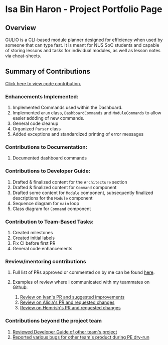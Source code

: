 # Isa Bin Haron - Project Portfolio Page

## Overview

GULIO is a CLI-based module planner designed for efficiency when used by someone that can type fast. It is meant for NUS SoC students and capable of storing lessons and tasks for individual modules, as well as lesson notes via cheat-sheets. 

## Summary of Contributions

[Click here to view code contribution.](https://nus-cs2113-ay2021s2.github.io/tp-dashboard/?search=&sort=groupTitle&sortWithin=title&since=&timeframe=commit&mergegroup=&groupSelect=groupByRepos&breakdown=false&tabOpen=true&tabType=authorship&tabAuthor=isaharon&tabRepo=AY2021S2-CS2113T-W09-3%2Ftp%5Bmaster%5D&authorshipIsMergeGroup=false&authorshipFileTypes=docs~functional-code~test-code)

### Enhancements Implemented:

1. Implemented Commands used within the Dashboard.
1. Implemented `enum` class, `DashboardCommands` and `ModuleCommands` to allow easier addding of new commands.
1. General code cleanup
1. Organized `Parser` class
1. Added exceptions and standardized printing of error messages

### Contributions to Documentation:

1. Documented dashboard commands

### Contributions to Developer Guide:

1. Drafted & finalized content for the `Architecture` section
1. Drafted & finalized content for `Command` component
1. Drafted some content for `Module` component, subsequently finalized descriptions for the `Module` component
1. Sequence diagram for `main` loop
1. Class diagram for `Command` component

### Contribution to Team-Based Tasks:

1. Created milestones
1. Created initial labels
1. Fix CI before first PR
1. General code enhancements

### Review/mentoring contributions

1. Full list of PRs approved or commented on by me can be found [here](https://github.com/AY2021S2-CS2113T-W09-3/tp/pulls?q=is%3Apr+is%3Aclosed+reviewed-by%3Aisaharon+).

1. Examples of review where I communicated with my teammates on Github:
   1. [Review on Ivan's PR and suggested improvements](https://github.com/AY2021S2-CS2113T-W09-3/tp/pull/70)
   1. [Review on Alicia's PR and requested changes](https://github.com/AY2021S2-CS2113T-W09-3/tp/pull/41)
   1. [Review on Hemrish's PR and requested changes](https://github.com/AY2021S2-CS2113T-W09-3/tp/pull/40)

### Contributions beyond the project team

1. [Reviewed Developer Guide of other team's project](https://github.com/nus-cs2113-AY2021S2/tp/pull/3#pullrequestreview-624820704)
1. [Reported various bugs for other team's product during PE dry-run](https://github.com/isaharon/ped/issues)
